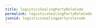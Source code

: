 ```yaml
---
title: logisticsSealingPartyRoleCode
permalink: logisticsSealingPartyRoleCode
jsonid: logisticssealingpartyrolecode
---
```

